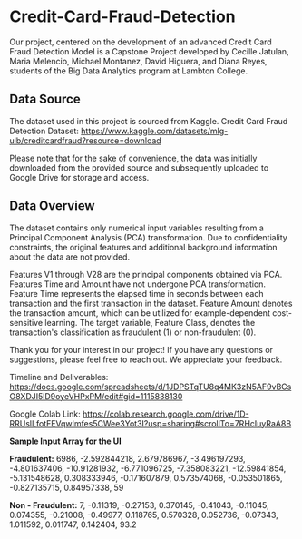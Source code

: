 # Credit-Card-Fraud-Detection
Our project, centered on the development of an advanced Credit Card Fraud Detection Model is a Capstone Project developed by Cecille Jatulan, Maria Melencio, Michael Montanez, David Higuera, and Diana Reyes, students of the Big Data Analytics program at Lambton College.

## Data Source
The dataset used in this project is sourced from Kaggle. Credit Card Fraud Detection Dataset: https://www.kaggle.com/datasets/mlg-ulb/creditcardfraud?resource=download

Please note that for the sake of convenience, the data was initially downloaded from the provided source and subsequently uploaded to Google Drive for storage and access.

## Data Overview
The dataset contains only numerical input variables resulting from a Principal Component Analysis (PCA) transformation. Due to confidentiality constraints, the original features and additional background information about the data are not provided.

Features V1 through V28 are the principal components obtained via PCA.
Features Time and Amount have not undergone PCA transformation.
Feature Time represents the elapsed time in seconds between each transaction and the first transaction in the dataset.
Feature Amount denotes the transaction amount, which can be utilized for example-dependent cost-sensitive learning.
The target variable, Feature Class, denotes the transaction's classification as fraudulent (1) or non-fraudulent (0).

Thank you for your interest in our project! If you have any questions or suggestions, please feel free to reach out. We appreciate your feedback.

Timeline and Deliverables: https://docs.google.com/spreadsheets/d/1JDPSTqTU8q4MK3zN5AF9vBCsO8XDJI5lD9oyeVHPxPM/edit#gid=1115838130

Google Colab Link: https://colab.research.google.com/drive/1D-RRUslLfotFEVqwImfes5CWee3Yot3I?usp=sharing#scrollTo=7RHcIuyRaA8B


**Sample Input Array for the UI**

**Fraudulent:** 6986, -2.592844218, 2.679786967, -3.496197293, -4.801637406, -10.91281932, -6.771096725, -7.358083221, -12.59841854, -5.131548628, 0.308333946, -0.171607879, 0.573574068, -0.053501865, -0.827135715, 0.84957338, 59

**Non - Fraudulent:** 7, -0.11319, -0.27153, 0.370145, -0.41043, -0.11045, 0.074355, -0.21008, -0.49977, 0.118765, 0.570328, 0.052736, -0.07343, 1.011592, 0.011747, 0.142404, 93.2
